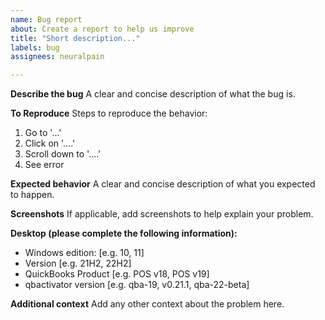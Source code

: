```yaml
---
name: Bug report
about: Create a report to help us improve
title: "Short description..."
labels: bug
assignees: neuralpain

---
```


**Describe the bug**
A clear and concise description of what the bug is.

**To Reproduce**
Steps to reproduce the behavior:
1. Go to '...'
2. Click on '....'
3. Scroll down to '....'
4. See error

**Expected behavior**
A clear and concise description of what you expected to happen.

**Screenshots**
If applicable, add screenshots to help explain your problem.

**Desktop (please complete the following information):**
 - Windows edition: [e.g. 10, 11]
 - Version [e.g. 21H2, 22H2]
 - QuickBooks Product [e.g. POS v18, POS v19]
 - qbactivator version [e.g. qba-19, v0.21.1, qba-22-beta]

**Additional context**
Add any other context about the problem here.
